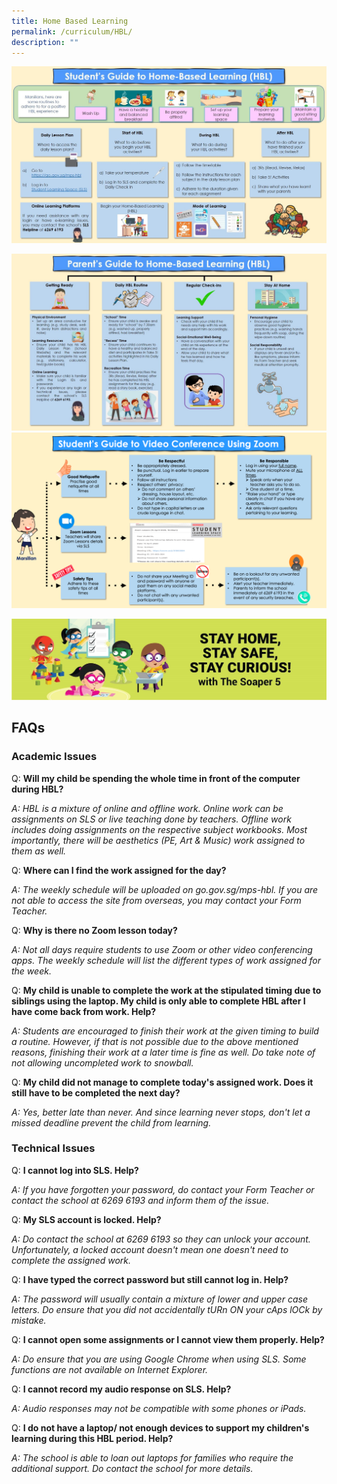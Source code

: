 ```yaml
---
title: Home Based Learning
permalink: /curriculum/HBL/
description: ""
---
```


![](/images/HBL1.jpg)

![](/images/HBL4%20(1).jpg)![](/images/HBL6.png)

![](/images/HBL5.jpg)

FAQs
----

### Academic Issues

  

Q: **Will my child be spending the whole time in front of the computer during HBL?**

_A: HBL is a mixture of online and offline work. Online work can be assignments on SLS or live teaching done by teachers. Offline work includes doing assignments on the respective subject workbooks. Most importantly, there will be aesthetics (PE, Art & Music) work assigned to them as well._

Q: **Where can I find the work assigned for the day?**

_A: The weekly schedule will be uploaded on go.gov.sg/mps-hbl. If you are not able to access the site from overseas, you may contact your Form Teacher._

Q: **Why is there no Zoom lesson today?**

_A: Not all days require students to use Zoom or other video conferencing apps. The weekly schedule will list the different types of work assigned for the week._

Q: **My child is unable to complete the work at the stipulated timing due to siblings using the laptop. My child is only able to complete HBL after I have come back from work. Help?**

_A: Students are encouraged to finish their work at the given timing to build a routine. However, if that is not possible due to the above mentioned reasons, finishing their work at a later time is fine as well. Do take note of not allowing uncompleted work to snowball._

Q: **My child did not manage to complete today's assigned work. Does it still have to be completed the next day?**

_A: Yes, better late than never. And since learning never stops, don't let a missed deadline prevent the child from learning._

### Technical Issues

Q: **I cannot log into SLS. Help?**

_A: If you have forgotten your password, do contact your Form Teacher or contact the school at 6269 6193 and inform them of the issue._

Q: **My SLS account is locked. Help?**

_A: Do contact the school at 6269 6193 so they can unlock your account. Unfortunately, a locked account doesn't mean one doesn't need to complete the assigned work._

Q: **I have typed the correct password but still cannot log in. Help?**

_A: The password will usually contain a mixture of lower and upper case letters. Do ensure that you did not accidentally tURn ON your cAps lOCk by mistake._

Q: **I cannot open some assignments or I cannot view them properly. Help?**

_A: Do ensure that you are using Google Chrome when using SLS. Some functions are not available on Internet Explorer._ 

Q: **I cannot record my audio response on SLS. Help?**

_A: Audio responses may not be compatible with some phones or iPads._ 

Q: **I do not have a laptop/ not enough devices to support my children's learning during this HBL period. Help?**

_A: The school is able to loan out laptops for families who require the additional support. Do contact the school for more details._